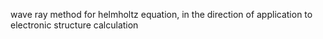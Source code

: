 wave ray method for helmholtz equation, in the direction of application to electronic structure calculation